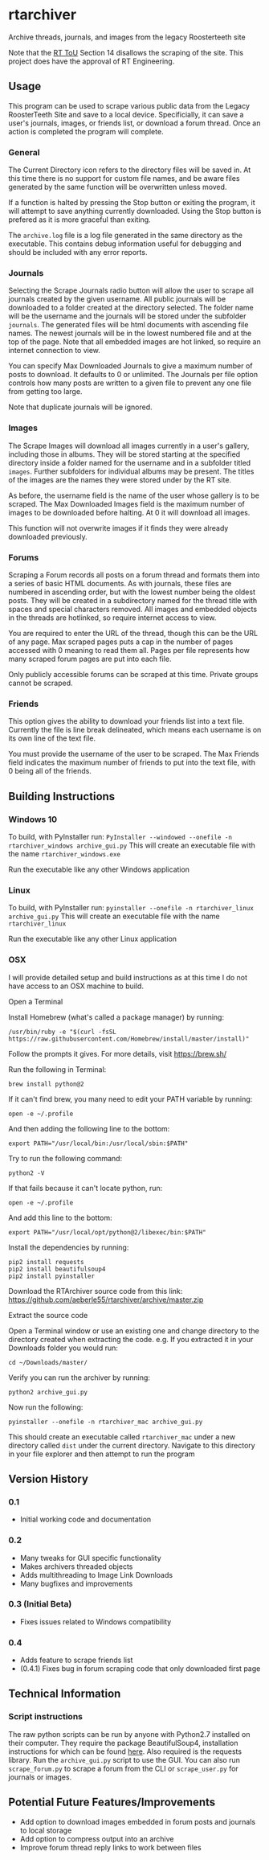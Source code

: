 # rtarchiver
Archive threads, journals, and images from the legacy Roosterteeth site

Note that the [RT ToU](https://roosterteeth.com/terms-of-use) Section 14 disallows the scraping of the site. This project does have the approval of RT Engineering.

## Usage
This program can be used to scrape various public data from the Legacy RoosterTeeth Site and save to a local device. Specificially, it can save a user's journals, images, or friends list, or download a forum thread. Once an action is completed the program will complete.

### General
The Current Directory icon refers to the directory files will be saved in. At this time there is no support for custom file names, and be aware files generated by the same function will be overwritten unless moved.

If a function is halted by pressing the Stop button or exiting the program, it will attempt to save anything currently downloaded. Using the Stop button is prefered as it is more graceful than exiting.

The `archive.log` file is a log file generated in the same directory as the executable. This contains debug information useful for debugging and should be included with any error reports.

### Journals
Selecting the Scrape Journals radio button will allow the user to scrape all journals created by the given username. All public journals will be downloaded to a folder created at the directory selected. The folder name will be the username and the journals will be stored under the subfolder `journals`. The generated files will be html documents with ascending file names. The newest journals will be in the lowest numbered file and at the top of the page. Note that all embedded images are hot linked, so require an internet connection to view.

You can specify Max Downloaded Journals to give a maximum number of posts to download. It defaults to 0 or unlimited. The Journals per file option controls how many posts are written to a given file to prevent any one file from getting too large.

Note that duplicate journals will be ignored.

### Images
The Scrape Images will download all images currently in a user's gallery, including those in albums. They will be stored starting at the specified directory inside a folder named for the username and in a subfolder titled `images`. Further subfolders for individual albums may be present. The titles of the images are the names they were stored under by the RT site.

As before, the username field is the name of the user whose gallery is to be scraped. The Max Downloaded Images field is the maximum number of images to be downloaded before halting. At 0 it will download all images.

This function will not overwrite images if it finds they were already downloaded previously.

### Forums
Scraping a Forum records all posts on a forum thread and formats them into a series of basic HTML documents. As with journals, these files are numbered in ascending order, but with the lowest number being the oldest posts. They will be created in a subdirectory named for the thread title with spaces and special characters removed. All images and embedded objects in the threads are hotlinked, so require internet access to view.

You are required to enter the URL of the thread, though this can be the URL of any page. Max scraped pages puts a cap in the number of pages accessed with 0 meaning to read them all. Pages per file represents how many scraped forum pages are put into each file.

Only publicly accessible forums can be scraped at this time. Private groups cannot be scraped.

### Friends
This option gives the ability to download your friends list into a text file. Currently the file is line break delineated, which means each username is on its own line of the text file.

You must provide the username of the user to be scraped. The Max Friends field indicates the maximum number of friends to put into the text file, with 0 being all of the friends.

## Building Instructions

### Windows 10
To build, with PyInstaller run:
`PyInstaller --windowed --onefile -n rtarchiver_windows archive_gui.py`
This will create an executable file with the name `rtarchiver_windows.exe`

Run the executable like any other Windows application

### Linux
To build, with PyInstaller run:
`pyinstaller --onefile -n rtarchiver_linux archive_gui.py`
This will create an executable file with the name `rtarchiver_linux`

Run the executable like any other Linux application

### OSX
I will provide detailed setup and build instructions as at this time I do not have access to an OSX machine to build.

Open a  Terminal

Install Homebrew (what's called a package manager) by running:

    /usr/bin/ruby -e "$(curl -fsSL https://raw.githubusercontent.com/Homebrew/install/master/install)"

Follow the prompts it gives. For more details, visit https://brew.sh/

Run the following in Terminal:

    brew install python@2

If it can't find brew, you many need to edit your PATH variable by running:

    open -e ~/.profile

And then adding the following line to the bottom:

    export PATH="/usr/local/bin:/usr/local/sbin:$PATH"

Try to run the following command:

    python2 -V

If that fails because it can't locate python, run:

    open -e ~/.profile

And add this line to the bottom:

    export PATH="/usr/local/opt/python@2/libexec/bin:$PATH"

Install the dependencies by running:

    pip2 install requests
    pip2 install beautifulsoup4
    pip2 install pyinstaller

Download the RTArchiver source code from this link: https://github.com/aeberle55/rtarchiver/archive/master.zip

Extract the source code

Open a Terminal window or use an existing one and change directory to the directory created when extracting the code. e.g. If you extracted it in your Downloads folder you would run:

    cd ~/Downloads/master/

Verify you can run the archiver by running:

    python2 archive_gui.py

Now run the following:

    pyinstaller --onefile -n rtarchiver_mac archive_gui.py

This should create an executable called `rtarchiver_mac` under a new directory called `dist` under the current directory. Navigate to this directory in your file explorer and then attempt to run the program

## Version History
### 0.1
* Initial working code and documentation
### 0.2
* Many tweaks for GUI specific functionality
* Makes archivers threaded objects
* Adds multithreading to Image Link Downloads
* Many bugfixes and improvements
### 0.3 (Initial Beta)
* Fixes issues related to Windows compatibility
### 0.4
* Adds feature to scrape friends list
* (0.4.1) Fixes bug in forum scraping code that only downloaded first page

## Technical Information
### Script instructions
The raw python scripts can be run by anyone with Python2.7 installed on their computer. They require the package BeautifulSoup4, installation instructions for which can be found [here](https://www.crummy.com/software/BeautifulSoup/bs4/doc/#installing-beautiful-soup). Also required is the requests library. Run the `archive_gui.py` script to use the GUI. You can also run `scrape_forum.py` to scrape a forum from the CLI or `scrape_user.py` for journals or images.

## Potential Future Features/Improvements
* Add option to download images embedded in forum posts and journals to local storage
* Add option to compress output into an archive
* Improve forum thread reply links to work between files
